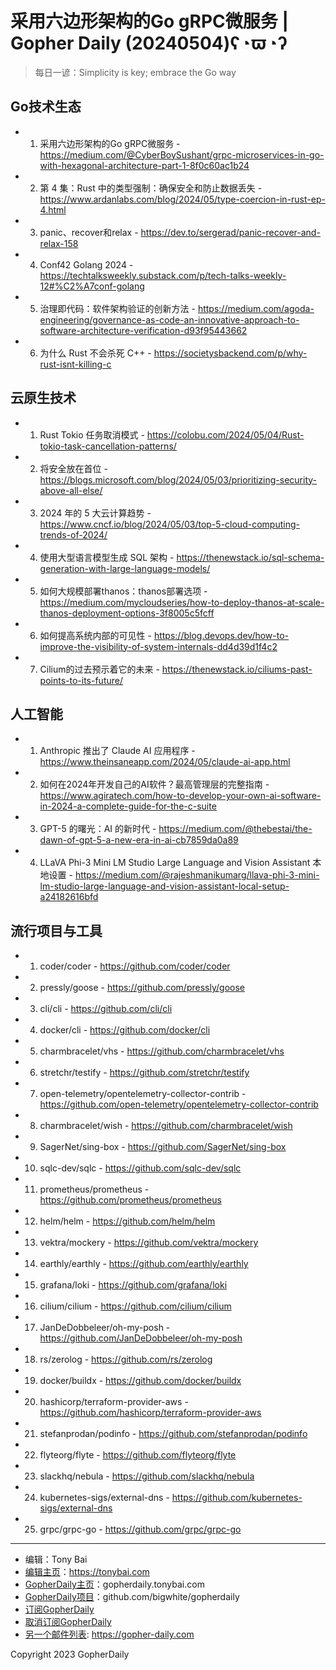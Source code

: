 # 采用六边形架构的Go gRPC微服务 | Gopher Daily (20240504)ʕ◔ϖ◔ʔ

>每日一谚：Simplicity is key; embrace the Go way

## Go技术生态


- 1. 采用六边形架构的Go gRPC微服务 - https://medium.com/@CyberBoySushant/grpc-microservices-in-go-with-hexagonal-architecture-part-1-8f0c60ac1b24

- 2. 第 4 集：Rust 中的类型强制：确保安全和防止数据丢失 - https://www.ardanlabs.com/blog/2024/05/type-coercion-in-rust-ep-4.html

- 3. panic、recover和relax - https://dev.to/sergerad/panic-recover-and-relax-158

- 4. Conf42 Golang 2024 - https://techtalksweekly.substack.com/p/tech-talks-weekly-12#%C2%A7conf-golang

- 5. 治理即代码：软件架构验证的创新方法 - https://medium.com/agoda-engineering/governance-as-code-an-innovative-approach-to-software-architecture-verification-d93f95443662

- 6. 为什么 Rust 不会杀死 C&#43;&#43; - https://societysbackend.com/p/why-rust-isnt-killing-c


## 云原生技术


- 1. Rust Tokio 任务取消模式 - https://colobu.com/2024/05/04/Rust-tokio-task-cancellation-patterns/

- 2. 将安全放在首位 - https://blogs.microsoft.com/blog/2024/05/03/prioritizing-security-above-all-else/

- 3. 2024 年的 5 大云计算趋势 - https://www.cncf.io/blog/2024/05/03/top-5-cloud-computing-trends-of-2024/

- 4. 使用大型语言模型生成 SQL 架构 - https://thenewstack.io/sql-schema-generation-with-large-language-models/

- 5. 如何大规模部署thanos：thanos部署选项 - https://medium.com/mycloudseries/how-to-deploy-thanos-at-scale-thanos-deployment-options-3f8005c5fcff

- 6. 如何提高系统内部的可见性 - https://blog.devops.dev/how-to-improve-the-visibility-of-system-internals-dd4d39d1f4c2

- 7. Cilium的过去预示着它的未来 - https://thenewstack.io/ciliums-past-points-to-its-future/


## 人工智能


- 1. Anthropic 推出了 Claude AI 应用程序 - https://www.theinsaneapp.com/2024/05/claude-ai-app.html

- 2. 如何在2024年开发自己的AI软件？最高管理层的完整指南 - https://www.agiratech.com/how-to-develop-your-own-ai-software-in-2024-a-complete-guide-for-the-c-suite

- 3. GPT-5 的曙光：AI 的新时代 - https://medium.com/@thebestai/the-dawn-of-gpt-5-a-new-era-in-ai-cb7859da0a89

- 4. LLaVA Phi-3 Mini LM Studio Large Language and Vision Assistant 本地设置 - https://medium.com/@rajeshmanikumarg/llava-phi-3-mini-lm-studio-large-language-and-vision-assistant-local-setup-a24182616bfd


## 流行项目与工具


- 1. coder/coder - https://github.com/coder/coder

- 2. pressly/goose - https://github.com/pressly/goose

- 3. cli/cli - https://github.com/cli/cli

- 4. docker/cli - https://github.com/docker/cli

- 5. charmbracelet/vhs - https://github.com/charmbracelet/vhs

- 6. stretchr/testify - https://github.com/stretchr/testify

- 7. open-telemetry/opentelemetry-collector-contrib - https://github.com/open-telemetry/opentelemetry-collector-contrib

- 8. charmbracelet/wish - https://github.com/charmbracelet/wish

- 9. SagerNet/sing-box - https://github.com/SagerNet/sing-box

- 10. sqlc-dev/sqlc - https://github.com/sqlc-dev/sqlc

- 11. prometheus/prometheus - https://github.com/prometheus/prometheus

- 12. helm/helm - https://github.com/helm/helm

- 13. vektra/mockery - https://github.com/vektra/mockery

- 14. earthly/earthly - https://github.com/earthly/earthly

- 15. grafana/loki - https://github.com/grafana/loki

- 16. cilium/cilium - https://github.com/cilium/cilium

- 17. JanDeDobbeleer/oh-my-posh - https://github.com/JanDeDobbeleer/oh-my-posh

- 18. rs/zerolog - https://github.com/rs/zerolog

- 19. docker/buildx - https://github.com/docker/buildx

- 20. hashicorp/terraform-provider-aws - https://github.com/hashicorp/terraform-provider-aws

- 21. stefanprodan/podinfo - https://github.com/stefanprodan/podinfo

- 22. flyteorg/flyte - https://github.com/flyteorg/flyte

- 23. slackhq/nebula - https://github.com/slackhq/nebula

- 24. kubernetes-sigs/external-dns - https://github.com/kubernetes-sigs/external-dns

- 25. grpc/grpc-go - https://github.com/grpc/grpc-go


----

- 编辑：Tony Bai
- [编辑主页](https://tonybai.com)：https://tonybai.com
- [GopherDaily主页](https://gopherdaily.tonybai.com)：gopherdaily.tonybai.com
- [GopherDaily项目](https://github.com/bigwhite/gopherdaily)：github.com/bigwhite/gopherdaily
- [订阅GopherDaily](https://gopherdaily.tonybai.com/subscribe)
- [取消订阅GopherDaily](https://gopherdaily.tonybai.com/unsubscribe)
- [另一个邮件列表](https://gopher-daily.com): https://gopher-daily.com

Copyright 2023 GopherDaily
